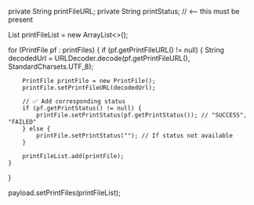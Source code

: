private String printFileURL;
private String printStatus; // <-- this must be present


List<PrintFile> printFileList = new ArrayList<>();

for (PrintFile pf : printFiles) {
    if (pf.getPrintFileURL() != null) {
        String decodedUrl = URLDecoder.decode(pf.getPrintFileURL(), StandardCharsets.UTF_8);

        PrintFile printFile = new PrintFile();
        printFile.setPrintFileURL(decodedUrl);

        // ✅ Add corresponding status
        if (pf.getPrintStatus() != null) {
            printFile.setPrintStatus(pf.getPrintStatus()); // "SUCCESS", "FAILED"
        } else {
            printFile.setPrintStatus(""); // If status not available
        }

        printFileList.add(printFile);
    }
}

payload.setPrintFiles(printFileList);
